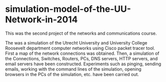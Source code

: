 # simulation-model-of-the-UU-Network-in-2014
This was the second project of the networks and communications course.

The was a simulation of the Utrecht University and University College Roosevelt department computer networks using Cisco packet tracer tool. First a map of the network connections was obtained. Then, a simulation of the Connections, Switches, Routers, PCs, DNS servers, HTTP servers, and email servers have been constructed. Experiments such as pinging, sending emails, working with the command lines of the simulation, opening browsers in the PCs of the simulation, etc. have been carried out.
